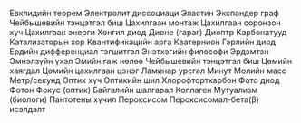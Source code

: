 Евклидийн теорем
Электролит диссоциаци
Эластин
Экспандер граф
Чейбышевийн тэнцэтгэл биш
Цахилгаан монтаж
Цахилгаан соронзон хүч
Цахилгаан энерги
Хонгил диод
Дионе (гараг)
Диоптр
Карбонатууд
Катализаторын хор
Квантификацийн арга
Кватернион
Гэрлийн диод
Ердийн дифференциал тэгшитгэл
Энэтхэгийн философи
Эрдэмтэн
Эмнэлзүйн үхэл
Эмийн гаж нөлөө
Чейбышевийн тэнцэтгэл биш
Цөмийн хаягдал
Цөмийн цахилгаан цэнэг
Ламинар урсгал
Минут
Молийн масс
Метр/секунд
Оптик хүч
Оптикийн шил
Хлорофторткарбон
Фото диод
Фотон
Фокус (оптик)
Байгалийн шалгарал
Коллаген
Мутуализм (биологи)
Пантотены хүчил
Пероксисом
Пероксисомал-бета(β) исэлдэлт
